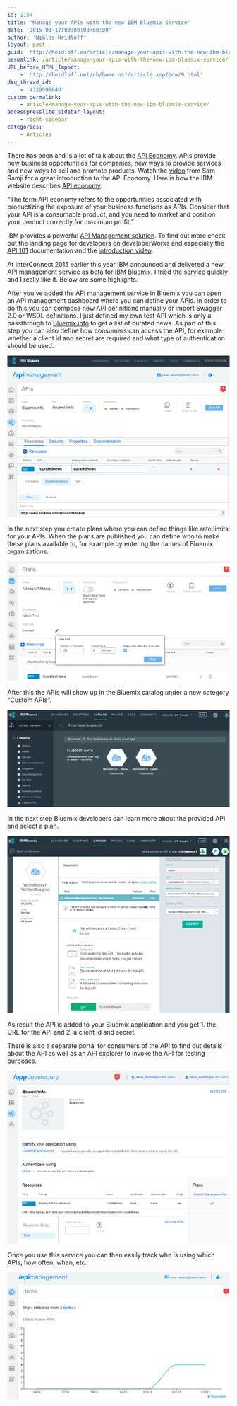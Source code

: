 ```yaml
---
id: 1154
title: 'Manage your APIs with the new IBM Bluemix Service'
date: '2015-03-12T00:00:00+00:00'
author: 'Niklas Heidloff'
layout: post
guid: 'http://heidloff.eu/article/manage-your-apis-with-the-new-ibm-bluemix-service/'
permalink: /article/manage-your-apis-with-the-new-ibm-bluemix-service/
URL_before_HTML_Import:
    - 'http://heidloff.net/nh/home.nsf/article.xsp?id=/9.html'
dsq_thread_id:
    - '4329595040'
custom_permalink:
    - article/manage-your-apis-with-the-new-ibm-bluemix-service/
accesspresslite_sidebar_layout:
    - right-sidebar
categories:
    - Articles
---
```


 There has been and is a lot of talk about the [API Economy](https://developer.ibm.com/apimanagement/docs/api-101/api-economy/). APIs provide new business opportunities for companies, new ways to provide services and new ways to sell and promote products. Watch the [video](http://heidloff.net/nh/home.nsf/article.xsp?id=12.03.2012103808NHEDBE.htm) from Sam Ramji for a great introduction to the API Economy. Here is how the IBM website describes [API economy](https://developer.ibm.com/apimanagement/docs/api-101/api-economy/):

 “The term API economy refers to the opportunities associated with productizing the exposure of your business functions as APIs. Consider that your API is a consumable product, and you need to market and position your product correctly for maximum profit.”

 IBM provides a powerful [API Management solution](https://developer.ibm.com/apimanagement/). To find out more check out the landing page for developers on developerWorks and especially the [API 101](https://developer.ibm.com/apimanagement/docs/api-101/) documentation and the [introduction video](https://www.youtube.com/watch?v=c7k65NbHEFM).

 At InterConnect 2015 earlier this year IBM announced and delivered a new [API management](https://www.ng.bluemix.net/docs/#services/APIManagement/index.html#gettingstartedapim) service as beta for [IBM Bluemix](http://bluemix.net/). I tried the service quickly and I really like it. Below are some highlights.

 After you’ve added the API management service in Bluemix you can open an API management dashboard where you can define your APIs. In order to do this you can compose new API definitions manually or import Swagger 2.0 or WSDL definitions. I just defined my own test API which is only a passthrough to [Bluemix.info](http://www.bluemix.info/api/curatednews) to get a list of curated news. As part of this step you can also define how consumers can access the API, for example whether a client id and secret are required and what type of authentication should be used.

![image](/assets/img/2015/03/apim1.png)

 In the next step you create plans where you can define things like rate limits for your APIs. When the plans are published you can define who to make these plans available to, for example by entering the names of Bluemix organizations.

![image](/assets/img/2015/03/apim2.png)

 After this the APIs will show up in the Bluemix catalog under a new category “Custom APIs”.

![image](/assets/img/2015/03/apim3.png)

 In the next step Bluemix developers can learn more about the provided API and select a plan.

![image](/assets/img/2015/03/apim4.png)

 As result the API is added to your Bluemix application and you get 1. the URL for the API and 2. a client id and secret.

 There is also a separate portal for consumers of the API to find out details about the API as well as an API explorer to invoke the API for testing purposes.

![image](/assets/img/2015/03/apim5.png)

 Once you use this service you can then easily track who is using which APIs, how often, when, etc.

![image](/assets/img/2015/03/apim6.png)